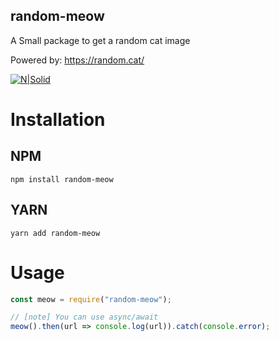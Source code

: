 ## random-meow
A Small package to get a random cat image

Powered by: https://random.cat/

[![N|Solid](https://nodei.co/npm/random-meow.png?downloads=true&stars=false)](https://www.npmjs.org/package/random-meow)


# Installation
## NPM
```
npm install random-meow
```
## YARN
```
yarn add random-meow
```

# Usage
```js
const meow = require("random-meow");

// [note] You can use async/await
meow().then(url => console.log(url)).catch(console.error);
```
